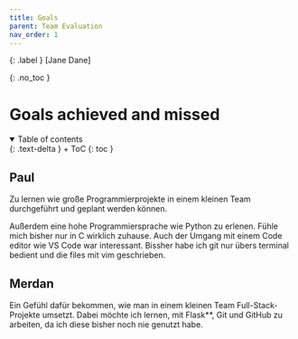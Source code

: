 ```yaml
---
title: Goals
parent: Team Evaluation
nav_order: 1
---
```


{: .label }
[Jane Dane]

{: .no_toc }
# Goals achieved and missed

<details open markdown="block">
{: .text-delta }
<summary>Table of contents</summary>
+ ToC
{: toc }
</details>

## Paul
Zu lernen wie große Programmierprojekte in einem kleinen Team durchgeführt und geplant werden können.

Außerdem eine hohe Programmiersprache wie Python zu erlenen. Fühle mich bisher nur in C wirklich zuhause.
Auch der Umgang mit einem Code editor wie VS Code war interessant. Bissher habe ich git nur übers terminal bedient und die files mit vim geschrieben.

## Merdan
Ein Gefühl dafür bekommen, wie man in einem kleinen Team Full-Stack-Projekte umsetzt. Dabei möchte ich lernen, mit Flask**, Git und GitHub zu arbeiten, da ich diese bisher noch nie genutzt habe.
